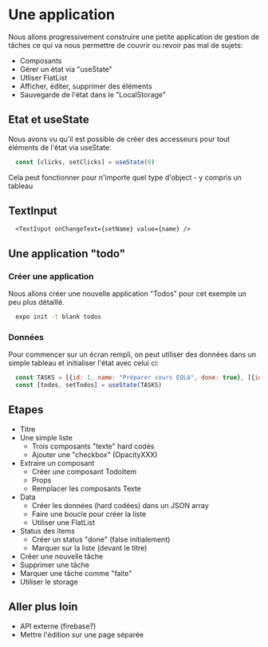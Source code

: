 # Une application

Nous allons progressivement construire une petite application de gestion de tâches ce qui va nous permettre de couvrir ou revoir pas mal de sujets:

- Composants
- Gérer un état via "useState"
- Utliser FlatList
- Afficher, éditer, supprimer des éléments
- Sauvegarde de l'état dans le "LocalStorage"

## Etat et useState

Nous avons vu qu'il est possible de créer des accesseurs pour tout éléments de l'état via useState:

```JavaScript
  const [clicks, setClicks] = useState(0)
```

Cela peut fonctionner pour n'importe quel type d'object - y compris un tableau

## TextInput

      <TextInput onChangeText={setName} value={name} />

## Une application "todo" 


### Créer une application

Nous allons créer une nouvelle application "Todos" pour cet exemple un peu plus détaillé.

```bash
  expo init -t blank todos
```

### Données

Pour commencer sur un écran rempli, on peut utiliser des données dans un simple tableau et initialiser l'état avec celui ci:

```JavaScript
  const TASKS = [{id: 1, name: "Préparer cours EQLA", done: true}, [{id: 2, name: "Ajouter un exemple avec un tableau", done: false}, {id: 3, name: "Déveloper une application mobile de todos", done: false}]]
  const [todos, setTodos] = useState(TASKS)
```

## Etapes

- Titre
- Une simple liste
  - Trois composants "texte" hard codés
  - Ajouter une "checkbox" (OpacityXXX)
- Extraire un composant
  - Créer une composant TodoItem
  - Props
  - Remplacer les composants Texte
- Data
  - Créer les données (hard codées) dans un JSON array
  - Faire une boucle pour créer la liste
  - Utiliser une FlatList
- Status des items
  - Créer un status "done" (false initialement)
  - Marquer sur la liste (devant le titre)
- Créer une nouvelle tâche
- Supprimer une tâche
- Marquer une tâche comme "faite"
- Utiliser le storage

## Aller plus loin

- API externe (firebase?)
- Mettre l'édition sur une page séparée